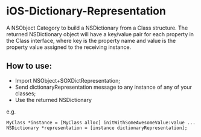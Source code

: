 iOS-Dictionary-Representation
=============================

A NSObject Category to build a NSDictionary from a Class structure. 
The returned NSDictionary object will have a key/value pair for each property in the Class interface, where key is the property name and value is the property value assigned to the receiving instance.

How to use:
-----------------------------

- Import NSObject+SOXDictRepresentation;
- Send dictionaryRepresentation message to any instance of any of your classes; 
- Use the returned NSDictionary

e.g.
```
MyClass *instance = [MyClass alloc] initWithSomeAwesomeValue:value ...
NSDictionary *representation = [instance dictionaryRepresentation];
```

